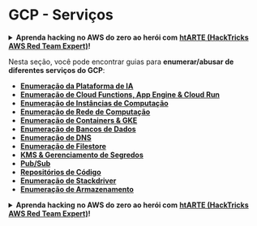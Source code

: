 # GCP - Serviços

<details>

<summary><strong>Aprenda hacking no AWS do zero ao herói com</strong> <a href="https://training.hacktricks.xyz/courses/arte"><strong>htARTE (HackTricks AWS Red Team Expert)</strong></a><strong>!</strong></summary>

Outras formas de apoiar o HackTricks:

* Se você quer ver sua **empresa anunciada no HackTricks** ou **baixar o HackTricks em PDF**, confira os [**PLANOS DE ASSINATURA**](https://github.com/sponsors/carlospolop)!
* Adquira o [**material oficial PEASS & HackTricks**](https://peass.creator-spring.com)
* Descubra [**A Família PEASS**](https://opensea.io/collection/the-peass-family), nossa coleção de [**NFTs**](https://opensea.io/collection/the-peass-family) exclusivos
* **Junte-se ao** 💬 [**grupo do Discord**](https://discord.gg/hRep4RUj7f) ou ao [**grupo do telegram**](https://t.me/peass) ou **siga-me** no **Twitter** 🐦 [**@carlospolopm**](https://twitter.com/carlospolopm)**.**
* **Compartilhe suas técnicas de hacking enviando PRs para os repositórios github do** [**HackTricks**](https://github.com/carlospolop/hacktricks) e [**HackTricks Cloud**](https://github.com/carlospolop/hacktricks-cloud).

</details>

Nesta seção, você pode encontrar guias para **enumerar/abusar de diferentes serviços do GCP**:

* [**Enumeração da Plataforma de IA**](gcp-ai-platform-enum.md)
* [**Enumeração de Cloud Functions, App Engine & Cloud Run**](../../gcp-pentesting/gcp-services/gcp-cloud-functions-enum.md)
* [**Enumeração de Instâncias de Computação**](../../gcp-pentesting/gcp-services/gcp-compute-instances-enum/)
* [**Enumeração de Rede de Computação**](broken-reference/)
* [**Enumeração de Containers & GKE**](gcp-containers-gke-and-composer-enum.md)
* [**Enumeração de Bancos de Dados**](gcp-databases-enum/)
* [**Enumeração de DNS**](gcp-dns-enum.md)
* [**Enumeração de Filestore**](gcp-filestore-enum.md)
* [**KMS & Gerenciamento de Segredos**](gcp-kms-enum.md)
* [**Pub/Sub**](gcp-pub-sub.md)
* [**Repositórios de Código**](gcp-source-repositories-enum.md)
* [**Enumeração de Stackdriver**](gcp-stackdriver-enum.md)
* [**Enumeração de Armazenamento**](gcp-storage-enum.md)

<details>

<summary><strong>Aprenda hacking no AWS do zero ao herói com</strong> <a href="https://training.hacktricks.xyz/courses/arte"><strong>htARTE (HackTricks AWS Red Team Expert)</strong></a><strong>!</strong></summary>

Outras formas de apoiar o HackTricks:

* Se você quer ver sua **empresa anunciada no HackTricks** ou **baixar o HackTricks em PDF**, confira os [**PLANOS DE ASSINATURA**](https://github.com/sponsors/carlospolop)!
* Adquira o [**material oficial PEASS & HackTricks**](https://peass.creator-spring.com)
* Descubra [**A Família PEASS**](https://opensea.io/collection/the-peass-family), nossa coleção de [**NFTs**](https://opensea.io/collection/the-peass-family) exclusivos
* **Junte-se ao** 💬 [**grupo do Discord**](https://discord.gg/hRep4RUj7f) ou ao [**grupo do telegram**](https://t.me/peass) ou **siga-me** no **Twitter** 🐦 [**@carlospolopm**](https://twitter.com/carlospolopm)**.**
* **Compartilhe suas técnicas de hacking enviando PRs para os repositórios github do** [**HackTricks**](https://github.com/carlospolop/hacktricks) e [**HackTricks Cloud**](https://github.com/carlospolop/hacktricks-cloud).

</details>
